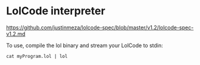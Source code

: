 # LolCode interpreter

https://github.com/justinmeza/lolcode-spec/blob/master/v1.2/lolcode-spec-v1.2.md

To use, compile the lol binary and stream your LolCode to stdin:

`cat myProgram.lol | lol`